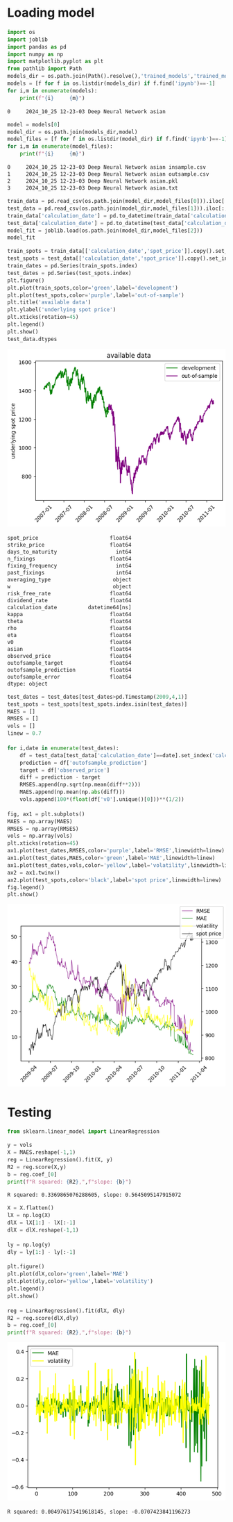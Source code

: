 # Loading model


```python
import os
import joblib
import pandas as pd
import numpy as np
import matplotlib.pyplot as plt
from pathlib import Path
models_dir = os.path.join(Path().resolve(),'trained_models','trained_models')
models = [f for f in os.listdir(models_dir) if f.find('ipynb')==-1]
for i,m in enumerate(models):
    print(f"{i}     {m}")
```

    0     2024_10_25 12-23-03 Deep Neural Network asian
    


```python
model = models[0]
model_dir = os.path.join(models_dir,model)
model_files = [f for f in os.listdir(model_dir) if f.find('ipynb')==-1]
for i,m in enumerate(model_files):
    print(f"{i}     {m}")
```

    0     2024_10_25 12-23-03 Deep Neural Network asian insample.csv
    1     2024_10_25 12-23-03 Deep Neural Network asian outsample.csv
    2     2024_10_25 12-23-03 Deep Neural Network asian.pkl
    3     2024_10_25 12-23-03 Deep Neural Network asian.txt
    


```python
train_data = pd.read_csv(os.path.join(model_dir,model_files[0])).iloc[:,1:].copy()
test_data = pd.read_csv(os.path.join(model_dir,model_files[1])).iloc[:,1:].copy()
train_data['calculation_date'] = pd.to_datetime(train_data['calculation_date'])
test_data['calculation_date'] = pd.to_datetime(test_data['calculation_date'])
model_fit = joblib.load(os.path.join(model_dir,model_files[2]))
model_fit
```



```python
train_spots = train_data[['calculation_date','spot_price']].copy().set_index('calculation_date').drop_duplicates().dropna()
test_spots = test_data[['calculation_date','spot_price']].copy().set_index('calculation_date').drop_duplicates().dropna()
train_dates = pd.Series(train_spots.index)
test_dates = pd.Series(test_spots.index)
plt.figure()
plt.plot(train_spots,color='green',label='development')
plt.plot(test_spots,color='purple',label='out-of-sample')
plt.title('available data')
plt.ylabel('underlying spot price')
plt.xticks(rotation=45)
plt.legend()
plt.show()
test_data.dtypes
```


    
![png](output_4_0.png)
    





    spot_price                       float64
    strike_price                     float64
    days_to_maturity                   int64
    n_fixings                        float64
    fixing_frequency                   int64
    past_fixings                       int64
    averaging_type                    object
    w                                 object
    risk_free_rate                   float64
    dividend_rate                    float64
    calculation_date          datetime64[ns]
    kappa                            float64
    theta                            float64
    rho                              float64
    eta                              float64
    v0                               float64
    asian                            float64
    observed_price                   float64
    outofsample_target               float64
    outofsample_prediction           float64
    outofsample_error                float64
    dtype: object




```python
test_dates = test_dates[test_dates>pd.Timestamp(2009,4,1)]
test_spots = test_spots[test_spots.index.isin(test_dates)]
MAES = []
RMSES = []
vols = []
linew = 0.7

for i,date in enumerate(test_dates):
    df = test_data[test_data['calculation_date']==date].set_index('calculation_date')
    prediction = df['outofsample_prediction']
    target = df['observed_price']
    diff = prediction - target
    RMSES.append(np.sqrt(np.mean(diff**2)))
    MAES.append(np.mean(np.abs(diff)))
    vols.append(100*(float(df['v0'].unique()[0]))**(1/2))
    
fig, ax1 = plt.subplots()
MAES = np.array(MAES)
RMSES = np.array(RMSES)
vols = np.array(vols)
plt.xticks(rotation=45)
ax1.plot(test_dates,RMSES,color='purple',label='RMSE',linewidth=linew)
ax1.plot(test_dates,MAES,color='green',label='MAE',linewidth=linew)
ax1.plot(test_dates,vols,color='yellow',label='volatility',linewidth=linew)
ax2 = ax1.twinx()
ax2.plot(test_spots,color='black',label='spot price',linewidth=linew)
fig.legend()
plt.show()
```


    
![png](output_5_0.png)
    


# Testing


```python
from sklearn.linear_model import LinearRegression
```


```python
y = vols
X = MAES.reshape(-1,1)
reg = LinearRegression().fit(X, y)
R2 = reg.score(X,y)
b = reg.coef_[0]
print(f"R squared: {R2},",f"slope: {b}")
```

    R squared: 0.3369865076288605, slope: 0.5645095147915072
    


```python
X = X.flatten()
lX = np.log(X)
dlX = lX[1:] - lX[:-1]
dlX = dlX.reshape(-1,1)

ly = np.log(y)
dly = ly[1:] - ly[:-1]

plt.figure()
plt.plot(dlX,color='green',label='MAE')
plt.plot(dly,color='yellow',label='volatility')
plt.legend()
plt.show()

reg = LinearRegression().fit(dlX, dly)
R2 = reg.score(dlX,dly)
b = reg.coef_[0]
print(f"R squared: {R2},",f"slope: {b}")
```


    
![png](output_9_0.png)
    


    R squared: 0.004976175419618145, slope: -0.0707423841196273
    
